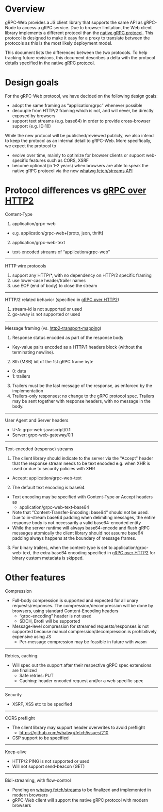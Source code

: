 # Overview

gRPC-Web provides a JS client library that supports the same API
as gRPC-Node to access a gRPC service. Due to browser limitation,
the Web client library implements a different protocol than the
[native gRPC protocol](http://www.grpc.io/docs/guides/wire.html).
This protocol is designed to make it easy for a proxy to translate
between the protocols as this is the most likely deployment model.

This document lists the differences between the two protocols.
To help tracking future revisions, this document describes a delta
with the protocol details specified in the
[native gRPC protocol](http://www.grpc.io/docs/guides/wire.html).

# Design goals

For the gRPC-Web protocol, we have decided on the following design goals:

* adopt the same framing as “application/grpc” whenever possible
* decouple from HTTP/2 framing which is not, and will never, be directly
exposed by browsers
* support text streams (e.g. base64) in order to provide cross-browser
support (e.g. IE-10)

While the new protocol will be published/reviewed publicly, we also
intend to keep the protocol as an internal detail to gRPC-Web.
More specifically, we expect the protocol to

* evolve over time, mainly to optimize for browser clients or support
web-specific features such as CORS, XSRF
* become optional (in 1-2 years) when browsers are able to speak the native
gRPC protocol via the new [whatwg fetch/streams API](https://github.com/whatwg/fetch)

# Protocol differences vs [gRPC over HTTP2](http://www.grpc.io/docs/guides/wire.html)

Content-Type

1. application/grpc-web
  * e.g. application/grpc-web+[proto, json, thrift]
2. application/grpc-web-text
  * text-encoded streams of “application/grpc-web”

---

HTTP wire protocols

1. support any HTTP/*, with no dependency on HTTP/2 specific framing
2. use lower-case header/trailer names
3. use EOF (end of body) to close the stream

---

HTTP/2 related behavior (specified in [gRPC over HTTP2](http://www.grpc.io/docs/guides/wire.html))

1. stream-id is not supported or used
2. go-away is not supported or used

---

Message framing (vs. [http2-transport-mapping](http://www.grpc.io/docs/guides/wire.html#http2-transport-mapping))

1. Response status encoded as part of the response body
  * Key-value pairs encoded as a HTTP/1 headers block (without the terminating newline).
2. 8th (MSB) bit of the 1st gRPC frame byte
  * 0: data
  * 1: trailers
3. Trailers must be the last message of the response, as enforced
by the implementation
4. Trailers-only responses: no change to the gRPC protocol spec.
Trailers may be sent together with response headers, with no message
in the body.

---

User Agent and Server headers

* U-A: grpc-web-javascript/0.1
* Server: grpc-web-gateway/0.1

---

Text-encoded (response) streams

1. The client library should indicate to the server via the "Accept" header that
the response stream needs to be text encoded e.g. when XHR is used or due
to security policies with XHR
  * Accept: application/grpc-web-text
2. The default text encoding is base64
  * Text encoding may be specified with Content-Type or Accept headers as
      * application/grpc-web-text-base64
  * Note that “Content-Transfer-Encoding: base64” should not be used.
  Due to in-stream base64 padding when delimiting messages, the entire
  response body is not necessarily a valid base64-encoded entity
  * While the server runtime will always base64-encode and flush gRPC messages
  atomically the client library should not assume base64 padding always
  happens at the boundary of message frames.
3. For binary trailers, when the content-type is set to
application/grpc-web-text, the extra base64 encoding specified
in [gRPC over HTTP2](http://www.grpc.io/docs/guides/wire.html)
for binary custom metadata is skipped.

# Other features

Compression

* Full-body compression is supported and expected for all unary
requests/responses. The compression/decompression will be done
by browsers, using standard Content-Encoding headers
  * “grpc-encoding” header is not used
  * SDCH, Brotli will be supported
* Message-level compression for streamed requests/responses is not supported
because manual compression/decompression is prohibitively expensive using JS
  * Per-message compression may be feasible in future with wasm

---

Retries, caching

* Will spec out the support after their respective gRPC spec extensions
are finalized
  * Safe retries: PUT
  * Caching: header encoded request and/or a web specific spec

---

Security

* XSRF, XSS etc to be specified

---

CORS preflight

* The client library may support header overwrites to avoid preflight
  * https://github.com/whatwg/fetch/issues/210
* CSP support to be specified

---

Keep-alive

* HTTP/2 PING is not supported or used
* Will not support send-beacon (GET)

---

Bidi-streaming, with flow-control

* Pending on [whatwg fetch/streams](https://github.com/whatwg/fetch) to be
finalized and implemented in modern browsers
* gRPC-Web client will support the native gRPC protocol with modern browsers
